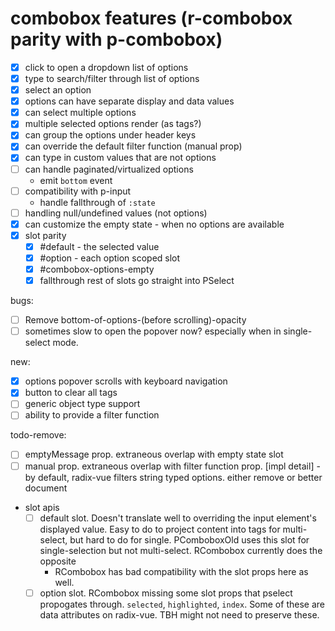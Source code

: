 # combobox features (r-combobox parity with p-combobox)

- [x] click to open a dropdown list of options
- [x] type to search/filter through list of options
- [x] select an option
- [x] options can have separate display and data values
- [x] can select multiple options
- [x] multiple selected options render (as tags?)
- [x] can group the options under header keys
- [x] can override the default filter function (manual prop)
- [x] can type in custom values that are not options
- [ ] can handle paginated/virtualized options
  - emit `bottom` event
- [ ] compatibility with p-input
  - handle fallthrough of `:state`
- [ ] handling null/undefined values (not options)
- [x] can customize the empty state - when no options are available
- [x] slot parity
  - [x] #default - the selected value
  - [x] #option - each option scoped slot
  - [x] #combobox-options-empty
  - [x] fallthrough rest of slots go straight into PSelect

bugs:

- [ ] Remove bottom-of-options-(before scrolling)-opacity
- [ ] sometimes slow to open the popover now? especially when in single-select mode.

new:

- [x] options popover scrolls with keyboard navigation
- [x] button to clear all tags
- [ ] generic object type support
- [ ] ability to provide a filter function

todo-remove:

- [ ] emptyMessage prop. extraneous overlap with empty state slot
- [ ] manual prop. extraneous overlap with filter function prop. [impl detail] - by default, radix-vue filters string typed options. either remove or better document
- slot apis
  - [ ] default slot. Doesn't translate well to overriding the input element's displayed value. Easy to do to project content into tags for multi-select, but hard to do for single. PComboboxOld uses this slot for single-selection but not multi-select. RCombobox currently does the opposite
    - RCombobox has bad compatibility with the slot props here as well.
  - [ ] option slot. RCombobox missing some slot props that pselect propogates through. `selected`, `highlighted`, `index`. Some of these are data attributes on radix-vue. TBH might not need to preserve these.
